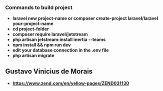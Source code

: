 ### Commands to build project

- **laravel new project-name or composer create-project laravel/laravel your-project-name**
- **cd project-folder**
- **composer require laravel/jetstream**
- **php artisan jetstream:install inertia --teams**
- **npm install && npm run dev**
- **edit your database connection in the .env file**
- **php artisan migrate**

## Gustavo Vinicius de Morais
- **https://www.zend.com/en/yellow-pages/ZEND031130**
